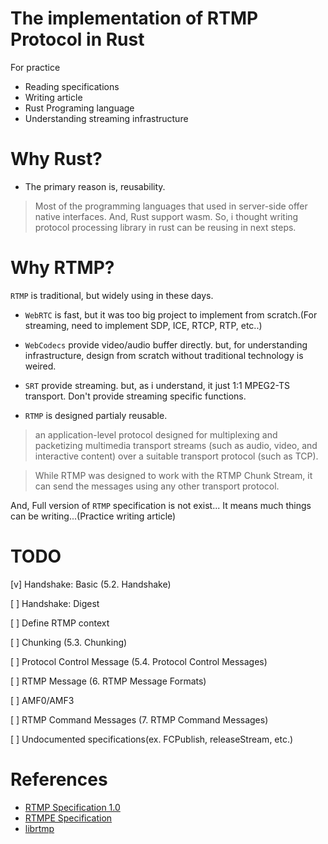 The implementation of RTMP Protocol in Rust
===

For practice
- Reading specifications
- Writing article
- Rust Programing language
- Understanding streaming infrastructure

# Why Rust?
- The primary reason is, reusability.
> Most of the programming languages that used in server-side offer native interfaces.
> And, Rust support wasm.
> So, i thought writing protocol processing library in rust can be reusing in next steps.

# Why RTMP?
`RTMP` is traditional, but widely using in these days.
- `WebRTC` is fast, but it was too big project to implement from scratch.(For streaming, need to implement SDP, ICE, RTCP, RTP, etc..)
- `WebCodecs` provide video/audio buffer directly. but, for understanding infrastructure, design from scratch without traditional technology is weired.
- `SRT` provide streaming. but, as i understand, it just 1:1 MPEG2-TS transport. Don't provide streaming specific functions.

- `RTMP` is designed partialy reusable.

> an application-level protocol designed for multiplexing and packetizing multimedia transport streams (such as audio, video, and interactive content) over a suitable transport protocol (such as TCP).

> While RTMP was designed to work with the RTMP Chunk Stream, it can send the messages using any other transport protocol.

And, Full version of `RTMP` specification is not exist...
It means much things can be writing...(Practice writing article)

# TODO
[v] Handshake: Basic (5.2. Handshake)

[ ] Handshake: Digest

[ ] Define RTMP context

[ ] Chunking (5.3. Chunking)

[ ] Protocol Control Message (5.4. Protocol Control Messages)

[ ] RTMP Message (6. RTMP Message Formats)

[ ] AMF0/AMF3

[ ] RTMP Command Messages (7. RTMP Command Messages)

[ ] Undocumented specifications(ex. FCPublish, releaseStream, etc.)

# References
- [RTMP Specification 1.0](https://www.adobe.com/content/dam/acom/en/devnet/rtmp/pdf/rtmp_specification_1.0.pdf)
- [RTMPE Specification](https://www.cs.cmu.edu/~dst/Adobe/Gallery/RTMPE.txt)
- [librtmp](https://github.com/ossrs/librtmp)
